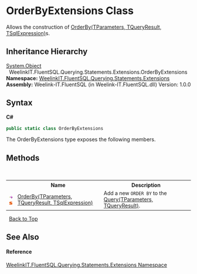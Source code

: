 # OrderByExtensions Class
 

Allows the construction of <a href="ca2f3f3c-8606-bc84-cfa6-dc1b85b9bfe9">OrderBy(TParameters, TQueryResult, TSqlExpression)</a>s.


## Inheritance Hierarchy
<a href="http://msdn2.microsoft.com/en-us/library/e5kfa45b" target="_blank">System.Object</a><br />&nbsp;&nbsp;WeelinkIT.FluentSQL.Querying.Statements.Extensions.OrderByExtensions<br />
**Namespace:**&nbsp;<a href="177c9a6d-318f-ac8a-07a6-73d6eee6ff0b">WeelinkIT.FluentSQL.Querying.Statements.Extensions</a><br />**Assembly:**&nbsp;Weelink-IT.FluentSQL (in Weelink-IT.FluentSQL.dll) Version: 1.0.0

## Syntax

**C#**<br />
``` C#
public static class OrderByExtensions
```

The OrderByExtensions type exposes the following members.


## Methods
&nbsp;<table><tr><th></th><th>Name</th><th>Description</th></tr><tr><td>![Public method](media/pubmethod.gif "Public method")![Static member](media/static.gif "Static member")</td><td><a href="99c20f54-65d8-7593-85d0-0d0119ae5d9f">OrderBy(TParameters, TQueryResult, TSqlExpression)</a></td><td>
Add a new `ORDER BY` to the <a href="82639357-28f5-d7fe-833e-926791d1bac8">Query(TParameters, TQueryResult)</a>.</td></tr></table>&nbsp;
<a href="#orderbyextensions-class">Back to Top</a>

## See Also


#### Reference
<a href="177c9a6d-318f-ac8a-07a6-73d6eee6ff0b">WeelinkIT.FluentSQL.Querying.Statements.Extensions Namespace</a><br />